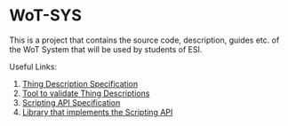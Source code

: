 # WoT-SYS

This is a project that contains the source code, description, guides etc. of the WoT System that will be used by students of ESI.

Useful Links:
1. [Thing Description Specification](https://w3c.github.io/wot-thing-description/#thing)
2. [Tool to validate Thing Descriptions](http://plugfest.thingweb.io/playground/)
3. [Scripting API Specification](https://w3c.github.io/wot-scripting-api/)
4. [Library that implements the Scripting API](https://github.com/eclipse/thingweb.node-wot)
